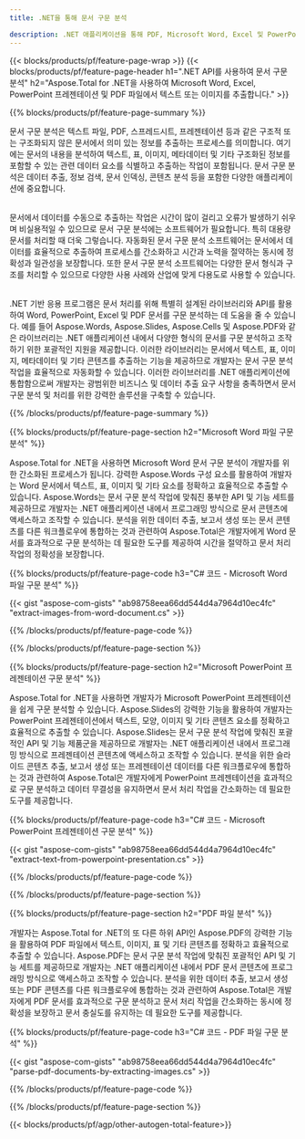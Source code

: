 ```yaml
---
title: .NET을 통해 문서 구문 분석 

description: .NET 애플리케이션을 통해 PDF, Microsoft Word, Excel 및 PowerPoint 프리젠테이션을 구문 분석하세요. 텍스트나 이미지를 쉽게 추출하기 위한 C# 코드가 나열되어 있습니다.
---
```


{{< blocks/products/pf/feature-page-wrap >}}
{{< blocks/products/pf/feature-page-header h1=".NET API를 사용하여 문서 구문 분석" h2="Aspose.Total for .NET을 사용하여 Microsoft Word, Excel, PowerPoint 프레젠테이션 및 PDF 파일에서 텍스트 또는 이미지를 추출합니다." >}}

{{% blocks/products/pf/feature-page-summary %}}

문서 구문 분석은 텍스트 파일, PDF, 스프레드시트, 프레젠테이션 등과 같은 구조적 또는 구조화되지 않은 문서에서 의미 있는 정보를 추출하는 프로세스를 의미합니다. 여기에는 문서의 내용을 분석하여 텍스트, 표, 이미지, 메타데이터 및 기타 구조화된 정보를 포함할 수 있는 관련 데이터 요소를 식별하고 추출하는 작업이 포함됩니다. 문서 구문 분석은 데이터 추출, 정보 검색, 문서 인덱싱, 콘텐츠 분석 등을 포함한 다양한 애플리케이션에 중요합니다.<br /><br />

문서에서 데이터를 수동으로 추출하는 작업은 시간이 많이 걸리고 오류가 발생하기 쉬우며 비실용적일 수 있으므로 문서 구문 분석에는 소프트웨어가 필요합니다. 특히 대용량 문서를 처리할 때 더욱 그렇습니다. 자동화된 문서 구문 분석 소프트웨어는 문서에서 데이터를 효율적으로 추출하여 프로세스를 간소화하고 시간과 노력을 절약하는 동시에 정확성과 일관성을 보장합니다. 또한 문서 구문 분석 소프트웨어는 다양한 문서 형식과 구조를 처리할 수 있으므로 다양한 사용 사례와 산업에 맞게 다용도로 사용할 수 있습니다.<br /><br />

.NET 기반 응용 프로그램은 문서 처리를 위해 특별히 설계된 라이브러리와 API를 활용하여 Word, PowerPoint, Excel 및 PDF 문서를 구문 분석하는 데 도움을 줄 수 있습니다. 예를 들어 Aspose.Words, Aspose.Slides, Aspose.Cells 및 Aspose.PDF와 같은 라이브러리는 .NET 애플리케이션 내에서 다양한 형식의 문서를 구문 분석하고 조작하기 위한 포괄적인 지원을 제공합니다. 이러한 라이브러리는 문서에서 텍스트, 표, 이미지, 메타데이터 및 기타 콘텐츠를 추출하는 기능을 제공하므로 개발자는 문서 구문 분석 작업을 효율적으로 자동화할 수 있습니다. 이러한 라이브러리를 .NET 애플리케이션에 통합함으로써 개발자는 광범위한 비즈니스 및 데이터 추출 요구 사항을 충족하면서 문서 구문 분석 및 처리를 위한 강력한 솔루션을 구축할 수 있습니다.

{{% /blocks/products/pf/feature-page-summary  %}}

{{% blocks/products/pf/feature-page-section  h2="Microsoft Word 파일 구문 분석" %}}

Aspose.Total for .NET을 사용하면 Microsoft Word 문서 구문 분석이 개발자를 위한 간소화된 프로세스가 됩니다. 강력한 Aspose.Words 구성 요소를 활용하여 개발자는 Word 문서에서 텍스트, 표, 이미지 및 기타 요소를 정확하고 효율적으로 추출할 수 있습니다. Aspose.Words는 문서 구문 분석 작업에 맞춰진 풍부한 API 및 기능 세트를 제공하므로 개발자는 .NET 애플리케이션 내에서 프로그래밍 방식으로 문서 콘텐츠에 액세스하고 조작할 수 있습니다. 분석을 위한 데이터 추출, 보고서 생성 또는 문서 콘텐츠를 다른 워크플로우에 통합하는 것과 관련하여 Aspose.Total은 개발자에게 Word 문서를 효과적으로 구문 분석하는 데 필요한 도구를 제공하여 시간을 절약하고 문서 처리 작업의 정확성을 보장합니다.

{{% blocks/products/pf/feature-page-code h3="C# 코드 - Microsoft Word 파일 구문 분석" %}}

{{< gist "aspose-com-gists" "ab98758eea66dd544d4a7964d10ec4fc" "extract-images-from-word-document.cs" >}}

{{% /blocks/products/pf/feature-page-code  %}}

{{% /blocks/products/pf/feature-page-section %}}

{{% blocks/products/pf/feature-page-section  h2="Microsoft PowerPoint 프레젠테이션 구문 분석" %}}

Aspose.Total for .NET을 사용하면 개발자가 Microsoft PowerPoint 프레젠테이션을 쉽게 구문 분석할 수 있습니다. Aspose.Slides의 강력한 기능을 활용하여 개발자는 PowerPoint 프레젠테이션에서 텍스트, 모양, 이미지 및 기타 콘텐츠 요소를 정확하고 효율적으로 추출할 수 있습니다. Aspose.Slides는 문서 구문 분석 작업에 맞춰진 포괄적인 API 및 기능 제품군을 제공하므로 개발자는 .NET 애플리케이션 내에서 프로그래밍 방식으로 프레젠테이션 콘텐츠에 액세스하고 조작할 수 있습니다. 분석을 위한 슬라이드 콘텐츠 추출, 보고서 생성 또는 프레젠테이션 데이터를 다른 워크플로우에 통합하는 것과 관련하여 Aspose.Total은 개발자에게 PowerPoint 프레젠테이션을 효과적으로 구문 분석하고 데이터 무결성을 유지하면서 문서 처리 작업을 간소화하는 데 필요한 도구를 제공합니다.

{{% blocks/products/pf/feature-page-code h3="C# 코드 - Microsoft PowerPoint 프레젠테이션 구문 분석" %}}

{{< gist "aspose-com-gists" "ab98758eea66dd544d4a7964d10ec4fc" "extract-text-from-powerpoint-presentation.cs" >}}

{{% /blocks/products/pf/feature-page-code  %}}

{{% /blocks/products/pf/feature-page-section %}}

{{% blocks/products/pf/feature-page-section  h2="PDF 파일 분석" %}}

개발자는 Aspose.Total for .NET의 또 다른 하위 API인 Aspose.PDF의 강력한 기능을 활용하여 PDF 파일에서 텍스트, 이미지, 표 및 기타 콘텐츠를 정확하고 효율적으로 추출할 수 있습니다. Aspose.PDF는 문서 구문 분석 작업에 맞춰진 포괄적인 API 및 기능 세트를 제공하므로 개발자는 .NET 애플리케이션 내에서 PDF 문서 콘텐츠에 프로그래밍 방식으로 액세스하고 조작할 수 있습니다. 분석을 위한 데이터 추출, 보고서 생성 또는 PDF 콘텐츠를 다른 워크플로우에 통합하는 것과 관련하여 Aspose.Total은 개발자에게 PDF 문서를 효과적으로 구문 분석하고 문서 처리 작업을 간소화하는 동시에 정확성을 보장하고 문서 충실도를 유지하는 데 필요한 도구를 제공합니다.

{{% blocks/products/pf/feature-page-code h3="C# 코드 - PDF 파일 구문 분석" %}}

{{< gist "aspose-com-gists" "ab98758eea66dd544d4a7964d10ec4fc" "parse-pdf-documents-by-extracting-images.cs" >}}

{{% /blocks/products/pf/feature-page-code  %}}

{{% /blocks/products/pf/feature-page-section %}}

{{< blocks/products/pf/agp/other-autogen-total-feature>}}